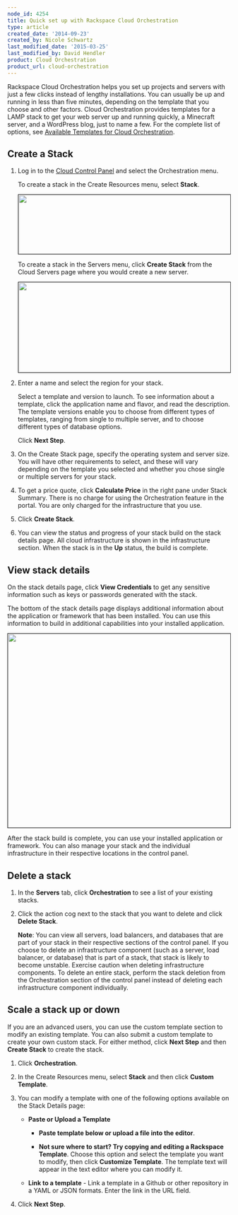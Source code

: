 ```yaml
---
node_id: 4254
title: Quick set up with Rackspace Cloud Orchestration
type: article
created_date: '2014-09-23'
created_by: Nicole Schwartz
last_modified_date: '2015-03-25'
last_modified_by: David Hendler
product: Cloud Orchestration
product_url: cloud-orchestration
---
```


Rackspace Cloud Orchestration helps you set up projects and servers with just a few clicks instead of lengthy installations. You can usually be up and running in less than five minutes, depending on the template that you choose and other factors. Cloud Orchestration provides templates for a LAMP stack to get your web server up and running quickly, a Minecraft server, and a WordPress blog, just to name a few. For the complete list of options, see [Available Templates for Cloud Orchestration](/how-to/available-templates-for-cloud-orchestration).

<a name="SettingUpRackspaceOrchestrationCreateStack"> </a>

## Create a Stack

1. Log in to the [Cloud Control Panel](https://mycloud.rackspace.com/) and select the Orchestration menu.

    To create a stack in the Create Resources menu, select **Stack**.

	<img src="https://8026b2e3760e2433679c-fffceaebb8c6ee053c935e8915a3fbe7.ssl.cf2.rackcdn.com/field/image/1560-3549-newimage_0.png" width="481" height="134" border="1" alt=""  />

	To create a stack in the Servers menu, click **Create Stack** from the Cloud Servers page where you would create a new server.

	<img src="https://8026b2e3760e2433679c-fffceaebb8c6ee053c935e8915a3fbe7.ssl.cf2.rackcdn.com/field/image/1560-3549-newimage2_0.png" width="771" height="204" border="1" alt=""  />

2. Enter a name and select the region for your stack.

    Select a template and version to launch. To see information about a template, click the application name and flavor, and read the description. The template versions enable you to choose from different types of templates, ranging from single to multiple server, and to choose different types of database options.

    Click **Next Step**.

3. On the Create Stack page, specify the operating system and server size. You will have other requirements to select, and these will vary depending on the template you selected and whether you chose single or multiple servers for your stack.

4. To get a price quote, click **Calculate Price** in the right pane under Stack Summary. There is no charge for using the Orchestration feature in the portal. You are only charged for the infrastructure that you use.

5. Click **Create Stack**.

6. You can view the status and progress of your stack build on the stack details page. All cloud infrastructure is shown in the infrastructure section. When the stack is in the **Up** status, the build is complete.

## View stack details

On the stack details page, click **View Credentials** to get any sensitive information such as keys or passwords generated with the stack.

The bottom of the stack details page displays additional information about the application or framework that has been installed. You can use this information to build in additional capabilities into your installed application.

<img alt="" border="1" height="439" src="https://8026b2e3760e2433679c-fffceaebb8c6ee053c935e8915a3fbe7.ssl.cf2.rackcdn.com/field/image/3549createstack5.png" width="567" />

After the stack build is complete, you can use your installed application or framework. You can also manage your stack and the individual infrastructure in their respective locations in the control panel.

<a name="Settinguprackspaceautomateddeploymentsde"> </a>
## Delete a stack

1. In the **Servers** tab, click **Orchestration** to see a list of your existing stacks.

2. Click the action cog next to the stack that you want to delete and click **Delete Stack**.

	**Note**: You can view all servers, load balancers, and databases that are part of your stack in their respective sections of the control panel. If you choose to delete an infrastructure component (such as a server, load balancer, or database) that is part of a stack, that stack is likely to become unstable. Exercise caution when deleting infrastructure components. To delete an entire stack, perform the stack deletion from the Orchestration section of the control panel instead of deleting each infrastructure component individually.

<a name="Settinguprackspaceautomateddeploymentssc"> </a>
## Scale a stack up or down

If you are an advanced users, you can use the custom template section to modify an existing template. You can also submit a custom template to create your own custom stack. For either method, click **Next Step** and then **Create Stack** to create the stack.


1. Click **Orchestration**.

2. In the Create Resources menu, select **Stack** and then click **Custom Template**.

3. You can modify a template with one of the following options available on the Stack Details page:

    - **Paste or Upload a Template**

	   - **Paste template below or upload a file into the editor**.

	   - **Not sure where to start? Try copying and editing a Rackspace Template**. Choose this option and select the template you want to modify, then click **Customize Template**. The template text will appear in the text editor where you can modify it.

	- **Link to a template** - Link a template in a Github or other repository in a YAML or JSON formats. Enter the link in the URL field.

4. Click **Next Step**.

<p>&nbsp;</p>
